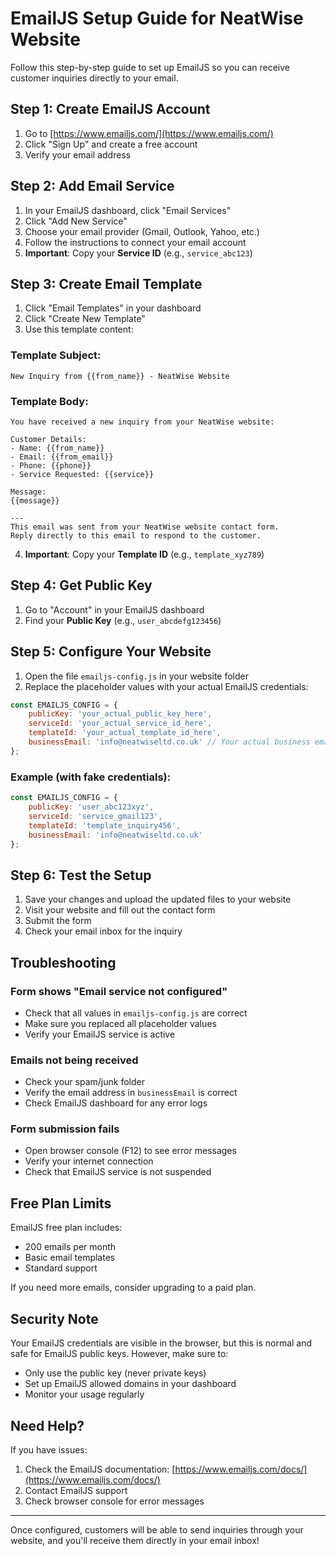 # EmailJS Setup Guide for NeatWise Website

Follow this step-by-step guide to set up EmailJS so you can receive customer inquiries directly to your email.

## Step 1: Create EmailJS Account

1. Go to [https://www.emailjs.com/](https://www.emailjs.com/)
2. Click "Sign Up" and create a free account
3. Verify your email address

## Step 2: Add Email Service

1. In your EmailJS dashboard, click "Email Services"
2. Click "Add New Service"
3. Choose your email provider (Gmail, Outlook, Yahoo, etc.)
4. Follow the instructions to connect your email account
5. **Important**: Copy your **Service ID** (e.g., `service_abc123`)

## Step 3: Create Email Template

1. Click "Email Templates" in your dashboard
2. Click "Create New Template"
3. Use this template content:

### Template Subject:
```
New Inquiry from {{from_name}} - NeatWise Website
```

### Template Body:
```
You have received a new inquiry from your NeatWise website:

Customer Details:
- Name: {{from_name}}
- Email: {{from_email}}
- Phone: {{phone}}
- Service Requested: {{service}}

Message:
{{message}}

---
This email was sent from your NeatWise website contact form.
Reply directly to this email to respond to the customer.
```

4. **Important**: Copy your **Template ID** (e.g., `template_xyz789`)

## Step 4: Get Public Key

1. Go to "Account" in your EmailJS dashboard
2. Find your **Public Key** (e.g., `user_abcdefg123456`)

## Step 5: Configure Your Website

1. Open the file `emailjs-config.js` in your website folder
2. Replace the placeholder values with your actual EmailJS credentials:

```javascript
const EMAILJS_CONFIG = {
    publicKey: 'your_actual_public_key_here',
    serviceId: 'your_actual_service_id_here', 
    templateId: 'your_actual_template_id_here',
    businessEmail: 'info@neatwiseltd.co.uk' // Your actual business email
};
```

### Example (with fake credentials):
```javascript
const EMAILJS_CONFIG = {
    publicKey: 'user_abc123xyz',
    serviceId: 'service_gmail123', 
    templateId: 'template_inquiry456',
    businessEmail: 'info@neatwiseltd.co.uk'
};
```

## Step 6: Test the Setup

1. Save your changes and upload the updated files to your website
2. Visit your website and fill out the contact form
3. Submit the form
4. Check your email inbox for the inquiry

## Troubleshooting

### Form shows "Email service not configured"
- Check that all values in `emailjs-config.js` are correct
- Make sure you replaced all placeholder values
- Verify your EmailJS service is active

### Emails not being received
- Check your spam/junk folder
- Verify the email address in `businessEmail` is correct
- Check EmailJS dashboard for any error logs

### Form submission fails
- Open browser console (F12) to see error messages
- Verify your internet connection
- Check that EmailJS service is not suspended

## Free Plan Limits

EmailJS free plan includes:
- 200 emails per month
- Basic email templates
- Standard support

If you need more emails, consider upgrading to a paid plan.

## Security Note

Your EmailJS credentials are visible in the browser, but this is normal and safe for EmailJS public keys. However, make sure to:
- Only use the public key (never private keys)
- Set up EmailJS allowed domains in your dashboard
- Monitor your usage regularly

## Need Help?

If you have issues:
1. Check the EmailJS documentation: [https://www.emailjs.com/docs/](https://www.emailjs.com/docs/)
2. Contact EmailJS support
3. Check browser console for error messages

---

Once configured, customers will be able to send inquiries through your website, and you'll receive them directly in your email inbox! 